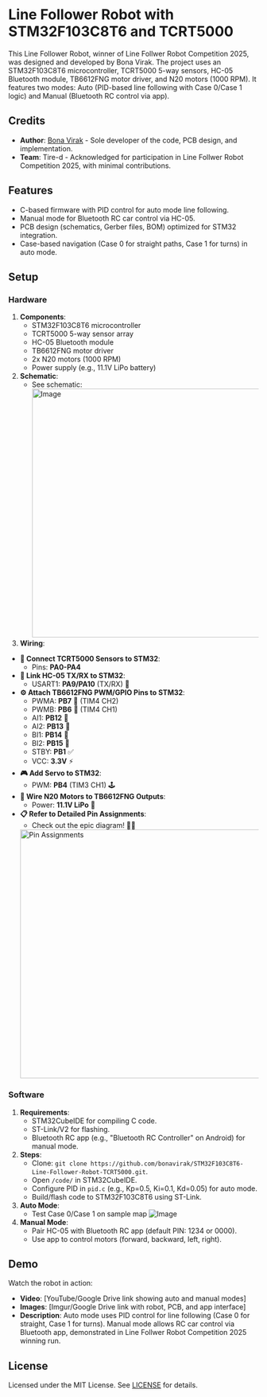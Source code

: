 # Line Follower Robot with STM32F103C8T6 and TCRT5000

This Line Follower Robot, winner of Line Follwer Robot Competition 2025, was designed and developed by Bona Virak. The project uses an STM32F103C8T6 microcontroller, TCRT5000 5-way sensors, HC-05 Bluetooth module, TB6612FNG motor driver, and N20 motors (1000 RPM). It features two modes: Auto (PID-based line following with Case 0/Case 1 logic) and Manual (Bluetooth RC control via app).

## Credits
- **Author**: [Bona Virak](https://github.com/bonavirak) - Sole developer of the code, PCB design, and implementation.
- **Team**: Tire-d - Acknowledged for participation in Line Follwer Robot Competition 2025, with minimal contributions.

## Features
- C-based firmware with PID control for auto mode line following.
- Manual mode for Bluetooth RC car control via HC-05.
- PCB design (schematics, Gerber files, BOM) optimized for STM32 integration.
- Case-based navigation (Case 0 for straight paths, Case 1 for turns) in auto mode.

## Setup
### Hardware
1. **Components**:
   - STM32F103C8T6 microcontroller
   - TCRT5000 5-way sensor array
   - HC-05 Bluetooth module
   - TB6612FNG motor driver
   - 2x N20 motors (1000 RPM)
   - Power supply (e.g., 11.1V LiPo battery)
2. **Schematic**:
   - See schematic: <img width="900" height="500" alt="Image" src="https://github.com/user-attachments/assets/2412f9f5-5756-41ab-bb71-dae4e4280583" />
3. **Wiring**:
- **🔌 Connect TCRT5000 Sensors to STM32**:
  - Pins: **PA0-PA4** 
- **📡 Link HC-05 TX/RX to STM32**:
  - USART1: **PA9/PA10** (TX/RX) 📶
- **⚙️ Attach TB6612FNG PWM/GPIO Pins to STM32**:
  - PWMA: **PB7** 🚀 (TIM4 CH2)
  - PWMB: **PB6** 🚀 (TIM4 CH1)
  - AI1: **PB12** 🔧
  - AI2: **PB13** 🔧
  - BI1: **PB14** 🔧
  - BI2: **PB15** 🔧
  - STBY: **PB1** ✅
  - VCC: **3.3V** ⚡
- **🎮 Add Servo to STM32**:
  - PWM: **PB4** (TIM3 CH1) 🕹️
- **🔋 Wire N20 Motors to TB6612FNG Outputs**:
  - Power: **11.1V LiPo** 💪
- **📋 Refer to Detailed Pin Assignments**:
  - Check out the epic diagram! 🕵️‍♂️
   <img width="600" height="500" alt="Pin Assignments" src="https://github.com/user-attachments/assets/fe4a90a4-a5c9-4494-888d-3d386bc1e5b7" />
     

### Software
1. **Requirements**:
   - STM32CubeIDE for compiling C code.
   - ST-Link/V2 for flashing.
   - Bluetooth RC app (e.g., "Bluetooth RC Controller" on Android) for manual mode.
2. **Steps**:
   - Clone: `git clone https://github.com/bonavirak/STM32F103C8T6-Line-Follower-Robot-TCRT5000.git`.
   - Open `/code/` in STM32CubeIDE.
   - Configure PID in `pid.c` (e.g., Kp=0.5, Ki=0.1, Kd=0.05) for auto mode.
   - Build/flash code to STM32F103C8T6 using ST-Link.
3. **Auto Mode**:
   - Test Case 0/Case 1 on sample map ![Image](https://github.com/user-attachments/assets/e99e4eb1-bb90-4a00-8fd3-97d342d0a8da)
4. **Manual Mode**:
   - Pair HC-05 with Bluetooth RC app (default PIN: 1234 or 0000).
   - Use app to control motors (forward, backward, left, right).

## Demo
Watch the robot in action:
- **Video**: [YouTube/Google Drive link showing auto and manual modes]
- **Images**: [Imgur/Google Drive link with robot, PCB, and app interface]
- **Description**: Auto mode uses PID control for line following (Case 0 for straight, Case 1 for turns). Manual mode allows RC car control via Bluetooth app, demonstrated in Line Follwer Robot Competition 2025 winning run.

## License
Licensed under the MIT License. See [LICENSE](LICENSE) for details.
